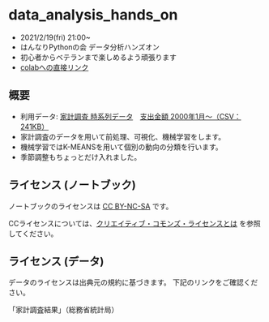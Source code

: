 # data_analysis_hands_on

- 2021/2/19(fri) 21:00~
- はんなりPythonの会 データ分析ハンズオン
- 初心者からベテランまで楽しめるよう頑張ります
- [colabへの直接リンク](https://colab.research.google.com/drive/1aErSBPkqZNINhco8UaPyAtEtsWlv5dmP?usp=sharing)

## 概要
- 利用データ: [家計調査 時系列データ](https://www.stat.go.jp/data/kakei/longtime/index.html)　[支出金額 2000年1月～（CSV：241KB）](https://www.stat.go.jp/data/kakei/longtime/csv/h-mon-a.csv)
- 家計調査のデータを用いて前処理、可視化、機械学習をします。
- 機械学習ではK-MEANSを用いて個別の動向の分類を行います。
- 季節調整もちょっとだけ入れました。


## ライセンス (ノートブック)

ノートブックのライセンスは [CC BY-NC-SA](https://creativecommons.org/licenses/by-nc-sa/4.0/deed.ja) です。

CCライセンスについては、[クリエイティブ・コモンズ・ライセンスとは](https://creativecommons.jp/licenses/) を参照してください。

## ライセンス (データ)
データのライセンスは出典元の規約に基づきます。
下記のリンクをご確認ください。

「家計調査結果」（総務省統計局）

